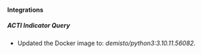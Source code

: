 #### Integrations
##### ACTI Indicator Query
- Updated the Docker image to: *demisto/python3:3.10.11.56082*.

